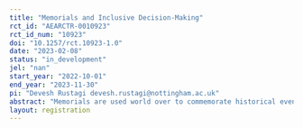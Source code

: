 ```yaml
---
title: "Memorials and Inclusive Decision-Making"
rct_id: "AEARCTR-0010923"
rct_id_num: "10923"
doi: "10.1257/rct.10923-1.0"
date: "2023-02-08"
status: "in_development"
jel: "nan"
start_year: "2022-10-01"
end_year: "2023-11-30"
pi: "Devesh Rustagi devesh.rustagi@nottingham.ac.uk"
abstract: "Memorials are used world over to commemorate historical events. Among these are those dedicated to reminders of colonialism, slavery, wars, and genocide. There is growing interest in understanding how the presence of such memorials shape societal thinking,  integration, beliefs, and values. However, there is hardly any evidence. This progress has been hampered by several challenges. First, there is an issue of self-selection, as individual may sort into places with and without memorials. Second, even if we can resolve this problem, it is difficult to understand the underlying channel -- are observed responses due to internalization of beliefs and values or do they reflect social desirability. We aim to study the effect of memorials dedicated to the victims of WW-II on inclusive-decision making in Germany. These memorials are placed on municipal properties outside the house where the victims of WW II once lived. They include information on the name, gender, and age of the victim, as well as their survival status during the war period, and in case of death, the name and location of the concentration camp. "
layout: registration
---
```



